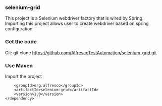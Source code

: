 ### selenium-grid
This project is a Selenium webdriver factory that is wired by Spring.
Importing this project allows user to create webdriver based on spring configuration.
### Get the code
Git:
 git clone https://github.com/AlfrescoTestAutomation/selenium-grid.git

### Use Maven
Import the project
```dependency>
    <groupId>org.alfresco</groupId>
    <artifactId>selenium-grid</artifactId>
    <version>1.0</version>
</dependency>```
